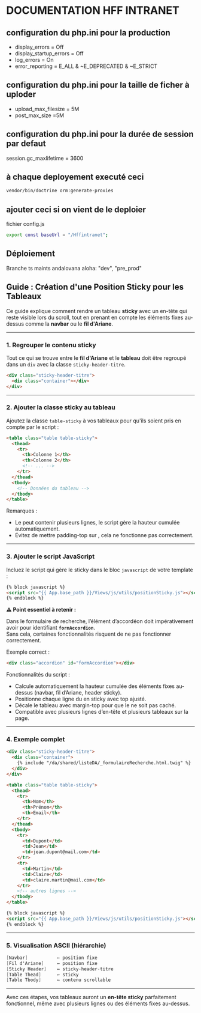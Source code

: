 # DOCUMENTATION HFF INTRANET

## configuration du php.ini pour la production

- display_errors = Off
- display_startup_errors = Off
- log_errors = On
- error_reporting = E_ALL & ~E_DEPRECATED & ~E_STRICT

## configuration du php.ini pour la taille de ficher à uploder

- upload_max_filesize = 5M
- post_max_size =5M

## configuration du php.ini pour la durée de session par defaut

session.gc_maxlifetime = 3600

## à chaque deployement executé ceci

```Bash
vendor/bin/doctrine orm:generate-proxies
```

## ajouter ceci si on vient de le deploier

fichier config.js

```Bash
export const baseUrl = "/Hffintranet";
```

## Déploiement

Branche ts maints andalovana aloha: "dev", "pre_prod"

## Guide : Création d'une Position Sticky pour les Tableaux

Ce guide explique comment rendre un tableau **sticky** avec un en-tête qui reste visible lors du scroll, tout en prenant en compte les éléments fixes au-dessus comme la **navbar** ou le **fil d'Ariane**.

---

### 1. Regrouper le contenu sticky

Tout ce qui se trouve entre le **fil d'Ariane** et le **tableau** doit être regroupé dans un `div` avec la classe `sticky-header-titre`.

```html
<div class="sticky-header-titre">
  <div class="container"></div>
</div>
```

---

### 2. Ajouter la classe sticky au tableau

Ajoutez la classe `table-sticky` à vos tableaux pour qu'ils soient pris en compte par le script :

```html
<table class="table table-sticky">
  <thead>
    <tr>
      <th>Colonne 1</th>
      <th>Colonne 2</th>
      <!-- ... -->
    </tr>
  </thead>
  <tbody>
    <!-- Données du tableau -->
  </tbody>
</table>
```

Remarques :

- Le <thead> peut contenir plusieurs lignes, le script gère la hauteur cumulée automatiquement.
- Évitez de mettre padding-top sur <tbody>, cela ne fonctionne pas correctement.

---

### 3. Ajouter le script JavaScript

Incluez le script qui gère le sticky dans le bloc `javascript` de votre template :

```html
{% block javascript %}
<script src="{{ App.base_path }}/Views/js/utils/positionSticky.js"></script>
{% endblock %}
```

**⚠️ Point essentiel à retenir :**

Dans le formulaire de recherche, l’élément d’accordéon doit impérativement avoir pour identifiant **`formAccordion`**.  
Sans cela, certaines fonctionnalités risquent de ne pas fonctionner correctement.

Exemple correct :

```html
<div class="accordion" id="formAccordion"></div>
```

Fonctionnalités du script :

- Calcule automatiquement la hauteur cumulée des éléments fixes au-dessus (navbar, fil d’Ariane, header sticky).
- Positionne chaque ligne du <thead> en sticky avec top ajusté.
- Décale le tableau avec margin-top pour que le <tbody> ne soit pas caché.
- Compatible avec plusieurs lignes d’en-tête et plusieurs tableaux sur la page.

---

### 4. Exemple complet

```html
<div class="sticky-header-titre">
  <div class="container">
    {% include "/da/shared/listeDA/_formulaireRecherche.html.twig" %}
  </div>
</div>

<table class="table table-sticky">
  <thead>
    <tr>
      <th>Nom</th>
      <th>Prénom</th>
      <th>Email</th>
    </tr>
  </thead>
  <tbody>
    <tr>
      <td>Dupont</td>
      <td>Jean</td>
      <td>jean.dupont@mail.com</td>
    </tr>
    <tr>
      <td>Martin</td>
      <td>Claire</td>
      <td>claire.martin@mail.com</td>
    </tr>
    <!-- autres lignes -->
  </tbody>
</table>

{% block javascript %}
<script src="{{ App.base_path }}/Views/js/utils/positionSticky.js"></script>
{% endblock %}
```

---

### 5. Visualisation ASCII (hiérarchie)

```csharp
[Navbar]           ← position fixe
[Fil d'Ariane]     ← position fixe
[Sticky Header]    ← sticky-header-titre
[Table Thead]      ← sticky
[Table Tbody]      ← contenu scrollable
```

---

Avec ces étapes, vos tableaux auront un **en-tête sticky** parfaitement fonctionnel, même avec plusieurs lignes ou des éléments fixes au-dessus.
